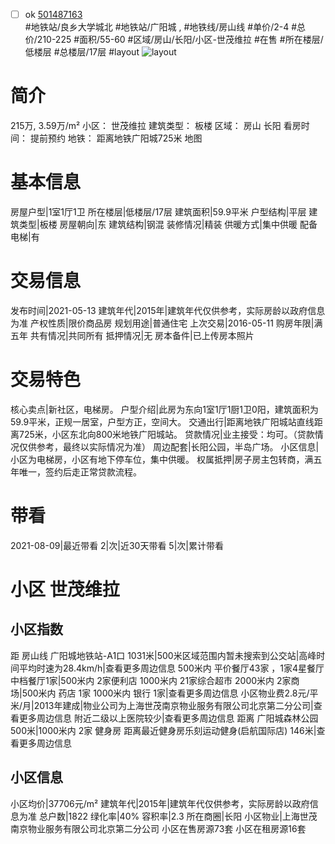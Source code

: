 - [ ] ok [501487163](https://bj.5i5j.com/ershoufang/501487163.html)  
 #地铁站/良乡大学城北 #地铁站/广阳城 ,  #地铁线/房山线
#单价/2-4 #总价/210-225 #面积/55-60   #区域/房山/长阳/小区-世茂维拉 #在售 #所在楼层/低楼层 #总楼层/17层 #layout 
![layout](http://image2a.5i5j.com/scm/HOUSE_CUSTOMER/9d3f20bf1bd94e7182be4c0a97735490.jpg_P5.jpg) 
# 简介 
 215万,  3.59万/m² 
小区： 世茂维拉
建筑类型： 板楼
区域： 房山 长阳
看房时间： 提前预约
地铁： 距离地铁广阳城725米 地图
# 基本信息 
 房屋户型|1室1厅1卫
所在楼层|低楼层/17层
建筑面积|59.9平米
户型结构|平层
建筑类型|板楼
房屋朝向|东
建筑结构|钢混
装修情况|精装
供暖方式|集中供暖
配备电梯|有
# 交易信息 
 发布时间|2021-05-13
建筑年代|2015年|建筑年代仅供参考，实际房龄以政府信息为准
产权性质|限价商品房
规划用途|普通住宅
上次交易|2016-05-11
购房年限|满五年
共有情况|共同所有
抵押情况|无
房本备件|已上传房本照片
# 交易特色 
 核心卖点|新社区，电梯房。
户型介绍|此房为东向1室1厅1厨1卫0阳，建筑面积为59.9平米，正规一居室，户型方正，空间大。
交通出行|距离地铁广阳城站直线距离725米，小区东北向800米地铁广阳城站。
贷款情况|业主接受：均可。（贷款情况仅供参考，最终以实际情况为准）
周边配套|长阳公园，半岛广场。
小区信息|小区为电梯房，小区有地下停车位，集中供暖。
权属抵押|房子房主包转商，满五年唯一，签约后走正常贷款流程。
# 带看 
 2021-08-09|最近带看	 2|次|近30天带看	 5|次|累计带看
# 小区 世茂维拉
## 小区指数 
 距 房山线 广阳城地铁站-A1口 1031米|500米区域范围内暂未搜索到公交站|高峰时间平均时速为28.4km/h|查看更多周边信息
500米内 平价餐厅43家 ，1家4星餐厅
中档餐厅1家|500米内 2家便利店
1000米内 21家综合超市
2000米内 2家商场|500米内 药店 1家
1000米内 银行 1家|查看更多周边信息
小区物业费2.8元/平米/月|2013年建成|物业公司为上海世茂南京物业服务有限公司北京第二分公司|查看更多周边信息
附近二级以上医院较少|查看更多周边信息
距离 广阳城森林公园 500米|1000米内 2家 健身房
距离最近健身房乐刻运动健身(启航国际店) 146米|查看更多周边信息
## 小区信息 
 小区均价|37706元/m²
建筑年代|2015年|建筑年代仅供参考，实际房龄以政府信息为准
总户数|1822
绿化率|40%
容积率|2.3
所在商圈|长阳
小区物业|上海世茂南京物业服务有限公司北京第二分公司
小区在售房源73套
小区在租房源16套
